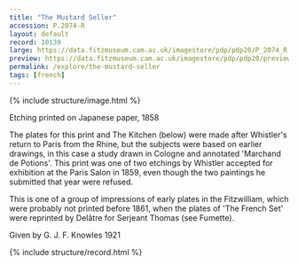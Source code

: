 ```yaml
---
title: "The Mustard Seller"
accession: P.2074-R
layout: default
record: 10139
large: https://data.fitzmuseum.cam.ac.uk/imagestore/pdp/pdp20/P_2074_R.jpg
preview: https://data.fitzmuseum.cam.ac.uk/imagestore/pdp/pdp20/preview_P_2074_R.jpg
permalink: /explore/the-mustard-seller
tags: [french]
---
```

{% include structure/image.html %}

Etching printed on Japanese paper, 1858

The plates for this print and The Kitchen (below) were made after Whistler's return to Paris from the Rhine, but the subjects were based on earlier drawings, in this case a study drawn in Cologne and annotated 'Marchand de Potions'. This print was one of two etchings by Whistler accepted for exhibition at the Paris Salon in 1859, even though the two paintings he submitted that year were refused.

This is one of a group of impressions of early plates in the Fitzwilliam, which were probably not printed before 1861, when the plates of 'The French Set' were reprinted by Delâtre for Serjeant Thomas (see Fumette).

Given by G. J. F. Knowles 1921

{% include structure/record.html %}
